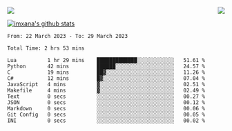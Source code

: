 <p>
  <a href="https://count.getloli.com/"><img src="https://count.getloli.com/get/@xana.readme?theme=moebooru-h"></a>
  <img src="https://weather-icon.journeyad.repl.co/@hangzhou?v=1" align="right">
</p>


<a href="https://github.com/imxana"><img align="center" src="https://github-readme-stats.vercel.app/api?username=imxana&show_icons=true&include_all_commits=true&hide_border=tru&custom_title=imxana%27s%20Github%20Stats" alt="imxana's github stats" /></a> 

<!--START_SECTION:waka-->

```text
From: 22 March 2023 - To: 29 March 2023

Total Time: 2 hrs 53 mins

Lua          1 hr 29 mins    █████████████░░░░░░░░░░░░   51.61 %
Python       42 mins         ██████░░░░░░░░░░░░░░░░░░░   24.57 %
C            19 mins         ██▓░░░░░░░░░░░░░░░░░░░░░░   11.26 %
C#           12 mins         █▓░░░░░░░░░░░░░░░░░░░░░░░   07.04 %
JavaScript   4 mins          ▓░░░░░░░░░░░░░░░░░░░░░░░░   02.51 %
Makefile     4 mins          ▓░░░░░░░░░░░░░░░░░░░░░░░░   02.49 %
Text         0 secs          ░░░░░░░░░░░░░░░░░░░░░░░░░   00.27 %
JSON         0 secs          ░░░░░░░░░░░░░░░░░░░░░░░░░   00.12 %
Markdown     0 secs          ░░░░░░░░░░░░░░░░░░░░░░░░░   00.06 %
Git Config   0 secs          ░░░░░░░░░░░░░░░░░░░░░░░░░   00.05 %
INI          0 secs          ░░░░░░░░░░░░░░░░░░░░░░░░░   00.02 %
```

<!--END_SECTION:waka-->
